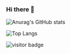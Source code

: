 ### Hi there 👋

<!--
**GuilhermeSavioRibas/GuilhermeSavioRibas** is a ✨ _special_ ✨ repository because its `README.md` (this file) appears on your GitHub profile.

Here are some ideas to get you started:

- 🔭 I’m currently working on ...
- 🌱 I’m currently learning ...
- 👯 I’m looking to collaborate on ...
- 🤔 I’m looking for help with ...
- 💬 Ask me about ...
- 📫 How to reach me: ...
- 😄 Pronouns: ...
- ⚡ Fun fact: ...
-->

![Anurag's GitHub stats](https://github-readme-stats.vercel.app/api?username=GuilhermeSavioRibas&show_icons=true&theme=radical)

![Top Langs](https://github-readme-stats.vercel.app/api/top-langs/?username=GuilhermeSavioRibas&layout=compact)

![visitor badge](https://visitor-badge.glitch.me/badge?page_id=jwenjian.visitor-badge)
